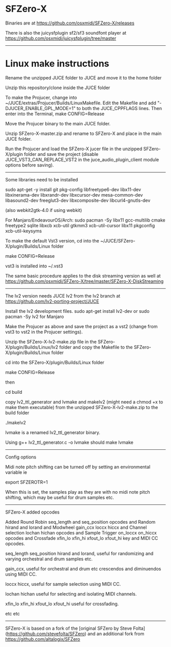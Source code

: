 # SFZero-X

Binaries are at https://github.com/osxmidi/SFZero-X/releases

There is also the juicysfplugin sf2/sf3 soundfont player at https://github.com/osxmidi/juicysfplugin/tree/master

----------

# Linux make instructions

Rename the unzipped JUCE folder to JUCE and move it to the home folder

Unzip this repository/clone inside the JUCE folder

To make the Projucer, change into ~/JUCE/extras/Projucer/Builds/LinuxMakefile.
Edit the Makefile and add "-DJUCER_ENABLE_GPL_MODE=1" to both the JUCE_CPPFLAGS lines.
Then enter into the Terminal, 
make CONFIG=Release

Move the Projucer binary to the main JUCE folder.

Unzip SFZero-X-master.zip and rename to SFZero-X and place in the main JUCE folder.

Run the Projucer and load the SFZero-X jucer file in the unzipped SFZero-X/plugin folder and save the project (disable JUCE_VST3_CAN_REPLACE_VST2 in the juce_audio_plugin_client module options before saving).

---------
 
Some libraries need to be installed

sudo apt-get -y install git pkg-config libfreetype6-dev libx11-dev libxinerama-dev libxrandr-dev libxcursor-dev mesa-common-dev libasound2-dev freeglut3-dev libxcomposite-dev libcurl4-gnutls-dev

(also webkit2gtk-4.0 if using webkit)

For Manjaro/EndeavourOS/Arch:
sudo pacman -Sy libx11 gcc-multilib cmake freetype2 sqlite libxcb xcb-util gtkmm3 xcb-util-cursor libx11 pkgconfig xcb-util-keysyms

To make the default Vst3 version, cd into the ~/JUCE/SFZero-X/plugin/Builds/Linux folder

make CONFIG=Release

vst3 is installed into ~/.vst3

The same basic procedure applies to the disk streaming version as well at https://github.com/osxmidi/SFZero-X/tree/master/SFZero-X-DiskStreaming

------------

The lv2 version needs JUCE lv2 from the lv2 branch at https://github.com/lv2-porting-project/JUCE

Install the lv2 development files.
sudo apt-get install lv2-dev or sudo pacman -Sy lv2 for Manjaro

Make the Projucer as above and save the project as a vst2 (change from vst3 to vst2 in the Projucer settings).

Unzip the SFZero-X-lv2-make.zip file in the SFZero-X/plugin/Builds/Linux/lv2 folder and copy the Makefile to the SFZero-X/plugin/Builds/Linux folder

cd into the SFZero-X/plugin/Builds/Linux folder

make CONFIG=Release

then

cd build

copy lv2_ttl_generator and lvmake and makelv2 (might need a chmod +x to make them executable) from the unzipped SFZero-X-lv2-make.zip to the build folder

./makelv2

lvmake is a renamed lv2_ttl_generator binary.

Using g++ lv2_ttl_generator.c -o lvmake should make lvmake

------------

Config options

Midi note pitch shifting can be turned off by setting an environmental variable ie

export SFZEROTR=1

When this is set, the samples play as they are with no midi note pitch shifting, which may be useful for drum samples etc.

------------

SFZero-X added opcodes

Added Round Robin seq_length and seq_position opcodes and Random hirand and lorand and Modwheel gain_ccx loccx hiccx and Channel selection lochan hichan opcodes and Sample Trigger on_loccx on_hiccx opcodes and Crossfade xfin_lo xfin_hi xfout_lo xfout_hi key and MIDI CC opcodes.

seq_length seq_position hirand and lorand, useful for randomizing and varying orchestral and drum samples etc.

gain_ccx, useful for orchestral and drum etc crescendos and diminuendos using MIDI CC.

loccx hiccx, useful for sample selection using MIDI CC.

lochan hichan useful for selecting and isolating MIDI channels.

xfin_lo xfin_hi xfout_lo xfout_hi useful for crossfading.

etc etc

------------

SFZero-X is based on a fork of the [original SFZero by Steve Folta] (https://github.com/stevefolta/SFZero) and an additional fork from https://github.com/altalogix/SFZero

